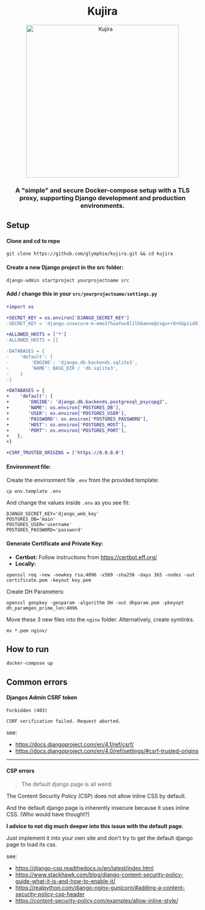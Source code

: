 <div align="center">

# Kujira

</div>

<div align="center">

  <img src="https://i.imgur.com/RKz5MlN.png" alt="Kujira" align="center" width=400>

</div>

<div align="center">

### A "simple" and secure Docker-compose setup with a TLS proxy, supporting Django development and production environments.

</div>

## Setup

#### Clone and cd to repo

```
git clone https://github.com/glymphie/kujira.git && cd kujira
```

#### Create a new Django project in the src folder:

```
django-admin startproject yourprojectname src
```

#### Add / change this in your `src/yourprojectname/settings.py`

```diff
+import os

+SECRET_KEY = os.environ['DJANGO_SECRET_KEY']
-SECRET_KEY = 'django-insecure-k-emo17%oafwv8l1lh6aene@zxgu+r0+hbpzid91f24d#yk4&f'

+ALLOWED_HOSTS = ['*']
-ALLOWED_HOSTS = []

-DATABASES = {
-    'default': {
-        'ENGINE': 'django.db.backends.sqlite3',
-        'NAME': BASE_DIR / 'db.sqlite3',
-    }
-}

+DATABASES = {
+    'default': {
+       'ENGINE': 'django.db.backends.postgresql_psycopg2',
+       'NAME': os.environ['POSTGRES_DB'],
+       'USER': os.environ['POSTGRES_USER'],
+       'PASSWORD': os.environ['POSTGRES_PASSWORD'],
+       'HOST': os.environ['POSTGRES_HOST'],
+       'PORT': os.environ['POSTGRES_PORT'],
+   },
+}

+CSRF_TRUSTED_ORIGINS = ['https://0.0.0.0']
```

#### Environment file:

Create the environment file `.env` from the provided template:

```
cp env.template .env
```

And change the values inside `.env` as you see fit:

```
DJANGO_SECRET_KEY='django_web_key'
POSTGRES_DB='main'
POSTGRES_USER='username'
POSTGRES_PASSWORD='password'
```

#### Generate Certificate and Private Key:
- **Certbot:** Follow instructions from https://certbot.eff.org/
- **Locally:**

```
openssl req -new -newkey rsa:4096 -x509 -sha256 -days 365 -nodes -out certificate.pem -keyout key.pem
```

Create DH Parameters:

```
openssl genpkey -genparam -algorithm DH -out dhparam.pem -pkeyopt dh_paramgen_prime_len:4096
```

Move these 3 new files into the `nginx` folder. Alternatively, create symlinks.

```
mv *.pem nginx/
```


## How to run

```
docker-compose up
```

## Common errors
#### Djangos Admin CSRF token

```
Forbidden (403)

CSRF verification failed. Request aborted.
```

see:
- https://docs.djangoproject.com/en/4.1/ref/csrf/
- https://docs.djangoproject.com/en/4.0/ref/settings/#csrf-trusted-origins

---

#### CSP errors

> The default django page is all weird.

The Content Security Policy (CSP) does not allow inline CSS by default.

And the default django page is inherently insecure because it uses inline CSS.
(Who would have thought?)

**I advice to not dig much deeper into this issue with the default page.**

Just implement it into your own site and don't try to get the default django page to load its css.

see:
- https://django-csp.readthedocs.io/en/latest/index.html
- https://www.stackhawk.com/blog/django-content-security-policy-guide-what-it-is-and-how-to-enable-it/
- https://realpython.com/django-nginx-gunicorn/#adding-a-content-security-policy-csp-header
- https://content-security-policy.com/examples/allow-inline-style/


